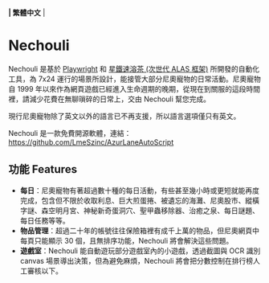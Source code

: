 **| 繁體中文** |

# Nechouli

Nechouli 是基於 [Playwright](https://playwright.dev/python/) 和 [星鐵速溶茶 (次世代 ALAS 框架)](https://github.com/LmeSzinc/StarRailCopilot) 所開發的自動化工具，為 7x24 運行的場景所設計，能接管大部分尼奧寵物的日常活動。尼奧寵物自 1999 年以來作為網頁遊戲已經進入生命週期的晚期，從現在到關服的這段時間裡，請減少花費在無聊瑣碎的日常上，交由 Nechouli 幫您完成。

現行尼奧寵物除了英文以外的語言已不再支援，所以語言選項僅只有英文。

Nechouli 是一款免費開源軟體，連結：https://github.com/LmeSzinc/AzurLaneAutoScript


## 功能 Features

- **每日**：尼奧寵物有著超過數十種的每日活動，有些甚至幾小時或更短就能再度完成，包含但不限於收取利息、巨大煎蛋捲、被遺忘的海灘、尼奧股市、縱橫字謎、森空明月宮、神秘新奇蛋洞穴、聖甲蟲移除器、治癒之泉、每日謎題、每日任務等等。
- **物品管理**：超過二十年的帳號往往保險箱裡有成千上萬的物品，但尼奧網頁中每頁只能顯示 30 個，且無排序功能，Nechouli 將會解決這些問題。
- **遊戲室**：Nechouli 能自動遊玩部分遊戲室內的小遊戲，透過截圖與 OCR 識別 canvas 場景導出決策，但為避免麻煩，Nechouli 將會把分數控制在排行榜人工審核以下。
